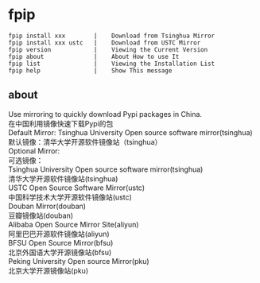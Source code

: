 # fpip
`fpip install xxx        |    Download from Tsinghua Mirror`  
`fpip install xxx ustc   |    Download from USTC Mirror`  
`fpip version            |    Viewing the Current Version`  
`fpip about              |    About How to use It`  
`fpip list               |    Viewing the Installation List`  
`fpip help               |    Show This message`  
## about  
Use mirroring to quickly download Pypi packages in China.  
在中国利用镜像快速下载Pypi的包  
Default Mirror: Tsinghua University Open source software mirror(tsinghua)  
默认镜像：清华大学开源软件镜像站（tsinghua）  
Optional Mirror:  
可选镜像：  
Tsinghua University Open source software mirror(tsinghua)  
清华大学开源软件镜像站(tsinghua)  
USTC Open Source Software Mirror(ustc)  
中国科学技术大学开源软件镜像站(ustc)  
Douban Mirror(douban)  
豆瓣镜像站(douban)  
Alibaba Open Source Mirror Site(aliyun)  
阿里巴巴开源软件镜像站(aliyun)  
BFSU Open Source Mirror(bfsu)  
北京外国语大学开源镜像站(bfsu)  
Peking University Open source Mirror(pku)  
北京大学开源镜像站(pku)
